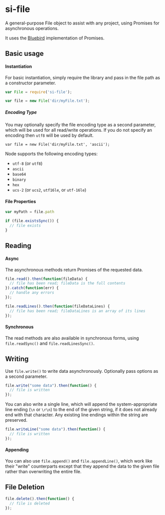 # si-file

A general-purpose File object to assist with any project, using Promises for asynchronous operations.

It uses the [Bluebird](https://www.npmjs.com/package/bluebird) implementation of Promises. 

## Basic usage

#### Instantiation
For basic instantiation, simply require the library and pass in the file path as a constructor parameter.

```js
var File = require('si-file');

var file = new File('dir/myFile.txt');
```
##### Encoding Type
You may optionally specify the file encoding type as a second parameter, which will be used for all read/write operations.
If you do not specify an encoding then `utf8` will be used by default.

```js;
var file = new File('dir/myFile.txt', 'ascii');
```

Node supports the following encoding types:
 - `utf-8` (or `utf8`)
 - `ascii`
 - `base64`
 - `binary`
 - `hex`
 - `ucs-2` (or `ucs2`, `utf16le`, or `utf-16le`)


#### File Properties

```js
var myPath = file.path

if (file.existsSync()) {
  // file exists
}
```

## Reading

#### Async

The asynchronous methods return Promises of the requested data.

```js
file.read().then(function(fileData) {
  // file has been read; fileData is the full contents
}).catch(function(err) {
  // handle any errors
});

file.readLines().then(function(fileDataLines) {
  // file has been read; fileDataLines is an array of its lines
});
```

#### Synchronous

The read methods are also available in synchronous forms, using `file.readSync()` and `file.readLinesSync()`.

## Writing

Use `file.write()` to write data asynchronously.  Optionally pass options as a second parameter.

```js
file.write("some data").then(function() {
  // file is written
});
```

You can also write a single line, which will append the system-appropriate line ending (`\n` or `\r\n`) to the end of the given string, if it does not already end with that character.  Any existing line endings within the string are preserved.

```js
file.writeLine("some data").then(function() {
  // file is written
});
```

#### Appending

You can also use `file.append()` and `file.appendLine()`, which work like their "write" counterparts except that they append the data to the given file rather than overwriting the entire file.

## File Deletion

```js
file.delete().then(function() {
  // file is deleted
});
```